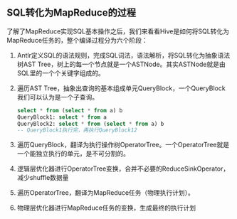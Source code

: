 ## SQL转化为MapReduce的过程

了解了MapReduce实现SQL基本操作之后，我们来看看Hive是如何将SQL转化为MapReduce任务的，整个编译过程分为六个阶段：

1. Antlr定义SQL的语法规则，完成SQL词法，语法解析，将SQL转化为抽象语法树AST Tree，树上的每一个节点就是一个ASTNode。其实ASTNode就是由SQL里的一个个关键字组成的。

2. 遍历AST Tree，抽象出查询的基本组成单元QueryBlock，一个QueryBlock我们可以认为是一个子查询。

    ```sql
    select * from (select * from a) b
    QueryBlock1: select * from a
    QueryBlock2: select * from (select * from a) b
    -- QueryBlock1执行完，再执行QueryBlock12
    ```

    

3. 遍历QueryBlock，翻译为执行操作树OperatorTree。一个OperatorTree就是一个能独立执行的单元，是不可分割的。

4. 逻辑层优化器进行OperatorTree变换，合并不必要的ReduceSinkOperator，减少shuffle数据量

5. 遍历OperatorTree，翻译为MapReduce任务（物理执行计划）。

6. 物理层优化器进行MapReduce任务的变换，生成最终的执行计划

